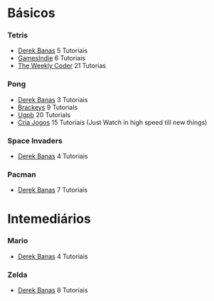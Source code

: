 # Básicos

### Tetris
* [Derek Banas](https://www.youtube.com/watch?v=CrkPokBIvEA&index=8&list=PLGLfVvz_LVvSYnwKyw9xP5tEn7GSUWwZJ) 5 Tutoriais
* [GamesIndie](https://www.youtube.com/watch?v=N-TkSa7MssI) 6 Tutoriais
* [The Weekly Coder](https://www.youtube.com/watch?v=aurEgWxDfQQ&list=PLiRrp7UEG13axMHD7Kqdiy30c7ZBu_Zn7) 21 Tutorias

### Pong
* [Derek Banas](https://www.youtube.com/watch?v=Yk-S8GKNKxM&index=1&list=PLGLfVvz_LVvSYnwKyw9xP5tEn7GSUWwZJ) 3 Tutoriais
* [Brackeys](https://www.youtube.com/watch?v=yQXdREL4GGg&list=PLPV2KyIb3jR4_IYZY2V0G3IUYcx1zZkJe&index=2) 9 Tutorials
* [Ugpb](https://www.youtube.com/watch?v=7Nd7Is5Jzn8) 20 Tutorials
* [Cria Jogos](https://www.youtube.com/watch?v=18jSDzPZI1U) 15 Tutoriais (Just Watch in high speed till new things)

### Space Invaders
* [Derek Banas](https://www.youtube.com/watch?v=ZLp3bl45avE&index=4&list=PLGLfVvz_LVvSYnwKyw9xP5tEn7GSUWwZJ) 4 Tutoriais

### Pacman
* [Derek Banas](https://www.youtube.com/watch?v=2PPE0eZEbJ8&index=17&list=PLGLfVvz_LVvSYnwKyw9xP5tEn7GSUWwZJ) 7 Tutoriais

<!--brick breaker -->

# Intemediários

### Mario
* [Derek Banas](https://www.youtube.com/watch?v=wwcWNyt8Uyk&index=13&list=PLGLfVvz_LVvSYnwKyw9xP5tEn7GSUWwZJ) 4 Tutoriais

### Zelda
* [Derek Banas](https://www.youtube.com/watch?v=UJn6ePiUQr4&index=24&list=PLGLfVvz_LVvSYnwKyw9xP5tEn7GSUWwZJ) 8 Tutoriais
